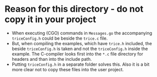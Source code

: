 # Reason for this directory - do not copy it in your project

* When executing (CGO) commands in `Messages.go` the accompanying `triceConfig.h` could be beside the `trice.c` file.
* But, when compiling the examples, which have `trice.h` included, the beside `triceConfig.h` is taken and not the `triceConfig.h` inside the example. The C-compiler looks first into the `*.c` file directory for headers and than into the include path.
* Putting `triceConfig.h` in a separate folder solves this. Also it is a bit more clear not to copy these files into the user project.
